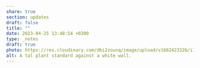 ```yaml
---
share: true
section: updates
draft: false
title: ""
date: 2023-04-25 13:48:54 +0200
type: _notes
draft: true
photo: https://res.cloudinary.com/dbi2zounq/image/upload/v1682423326/i1bn87dvkd6pczh4ptzk.jpg
alt: A tal plant standard against a white wall.
---
```




